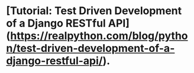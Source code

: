 # [Tutorial: Test Driven Development of a Django RESTful API] (https://realpython.com/blog/python/test-driven-development-of-a-django-restful-api/).